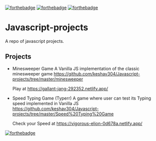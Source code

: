 [![forthebadge](https://forthebadge.com/images/badges/made-with-javascript.svg)](https://forthebadge.com) [![forthebadge](https://forthebadge.com/images/badges/uses-html.svg)](https://forthebadge.com) [![forthebadge](https://forthebadge.com/images/badges/uses-css.svg)](https://forthebadge.com)
# Javascript-projects
A repo of javascript projects.

## Projects
* Minesweeper Game
   A Vanilla JS implementation of the classic minesweeper game
   https://github.com/keshav304/Javascript-projects/tree/master/minesweeper
   
   Play at https://gallant-jang-292352.netlify.app/

* Speed Typing Game (Typerr)
   A game where user can test its Typing speed implemented in Vanilla JS
   https://github.com/keshav304/Javascript-projects/tree/master/Speed%20Typing%20Game
   
   Check your Speed at https://vigorous-elion-0d678a.netlify.app/
   
[![forthebadge](https://forthebadge.com/images/badges/built-with-love.svg)](https://forthebadge.com)
